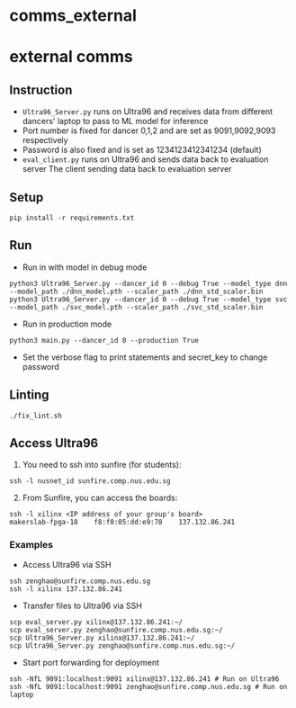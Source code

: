 # comms_external

# external comms

## Instruction
- `Ultra96_Server.py` runs on Ultra96 and receives data from different dancers' laptop to pass to ML model for inference
- Port number is fixed for dancer 0,1,2 and are set as 9091,9092,9093 respectively
- Password is also fixed and is set as 1234123412341234 (default)
- `eval_client.py` runs on Ultra96 and sends data back to evaluation server The client sending data back to evaluation server

## Setup
```
pip install -r requirements.txt
```

## Run 
- Run in with model in debug mode
```
python3 Ultra96_Server.py --dancer_id 0 --debug True --model_type dnn --model_path ./dnn_model.pth --scaler_path ./dnn_std_scaler.bin
python3 Ultra96_Server.py --dancer_id 0 --debug True --model_type svc --model_path ./svc_model.pth --scaler_path ./svc_std_scaler.bin
```
- Run in production mode
```
python3 main.py --dancer_id 0 --production True 
```
- Set the verbose flag to print statements and secret_key to change password

## Linting
```
./fix_lint.sh
```

## Access Ultra96
1. You need to ssh into sunfire (for students):
```
ssh -l nusnet_id sunfire.comp.nus.edu.sg 
```
2. From Sunfire, you can access the boards:
```
ssh -l xilinx <IP address of your group's board>
makerslab-fpga-18    f8:f0:05:dd:e9:78    137.132.86.241
```
### Examples
- Access Ultra96 via SSH
```
ssh zenghao@sunfire.comp.nus.edu.sg
ssh -l xilinx 137.132.86.241
```
- Transfer files to Ultra96 via SSH
```
scp eval_server.py xilinx@137.132.86.241:~/
scp eval_server.py zenghao@sunfire.comp.nus.edu.sg:~/
scp Ultra96_Server.py xilinx@137.132.86.241:~/
scp Ultra96_Server.py zenghao@sunfire.comp.nus.edu.sg:~/
```
- Start port forwarding for deployment
```
ssh -NfL 9091:localhost:9091 xilinx@137.132.86.241 # Run on Ultra96
ssh -NfL 9091:localhost:9091 zenghao@sunfire.comp.nus.edu.sg # Run on laptop
```